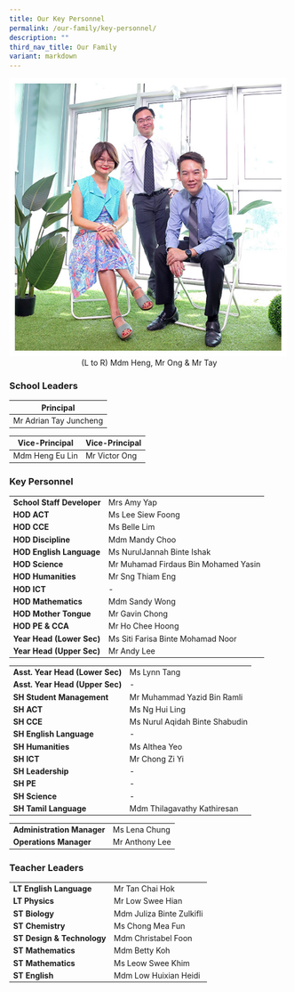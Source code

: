 ```yaml
---
title: Our Key Personnel
permalink: /our-family/key-personnel/
description: ""
third_nav_title: Our Family
variant: markdown
---
```

<img src="/images/Our%20Family/chr_school_leaders.jpg" style="width:500px">
<div align="center">(L to R) Mdm Heng, Mr Ong &amp; Mr Tay</div>

### School Leaders

| **Principal** |
| -------- | 
| Mr Adrian Tay Juncheng|

| **Vice-Principal** |**Vice-Principal** |
| -------- | -------- | 
| Mdm Heng Eu Lin |Mr Victor Ong |



### Key Personnel

| | |
| -------- | -------- |
| **School Staff Developer**    | Mrs Amy Yap    |
| **HOD ACT**    | Ms Lee Siew Foong  |
| **HOD CCE**    | Ms Belle Lim   |
| **HOD Discipline**    | Mdm Mandy Choo  |
| **HOD English Language**    | Ms NurulJannah Binte Ishak   |
| **HOD Science**    | Mr Muhamad Firdaus Bin Mohamed Yasin   |
| **HOD Humanities**    | Mr Sng Thiam Eng   |
| **HOD ICT**    | -   |
| **HOD Mathematics**    | Mdm Sandy Wong   |
| **HOD Mother Tongue**    | Mr Gavin Chong   |
| **HOD PE &amp; CCA**    | Mr Ho Chee Hoong   |
| **Year Head (Lower Sec)**    |  Ms Siti Farisa Binte Mohamad Noor   |
| **Year Head (Upper Sec)**    | Mr Andy Lee  |


| | |
| -------- | -------- |
| **Asst. Year Head (Lower Sec)**    | Ms Lynn Tang    |
| **Asst. Year Head (Upper Sec)**    | -    |
| **SH Student Management**    | Mr Muhammad Yazid Bin Ramli |
| **SH ACT**    | Ms Ng Hui Ling   |
| **SH CCE**    | Ms Nurul Aqidah Binte Shabudin  |
| **SH English Language**    |  -  |
| **SH Humanities**    | Ms Althea Yeo   |
| **SH ICT**    | Mr Chong Zi Yi  |
| **SH Leadership**    | - |
| **SH PE**    | - |
| **SH Science**    |  - |
| **SH Tamil Language**    | Mdm Thilagavathy Kathiresan   |

| | |
| -------- | -------- |
| **Administration Manager**    | Ms Lena Chung    |
| **Operations Manager**    | Mr Anthony Lee   |

### Teacher Leaders

| | |
| -------- | -------- |
| **LT English Language**| Mr Tan Chai Hok|
| **LT Physics**| Mr Low Swee Hian|
| **ST Biology**| Mdm Juliza Binte Zulkifli| 
| **ST Chemistry**| Ms Chong Mea Fun| 
| **ST Design &amp; Technology**| Mdm Christabel Foon|
| **ST Mathematics**| Mdm Betty Koh|
| **ST Mathematics**| Ms Leow Swee Khim|
| **ST English**| Mdm Low Huixian Heidi|